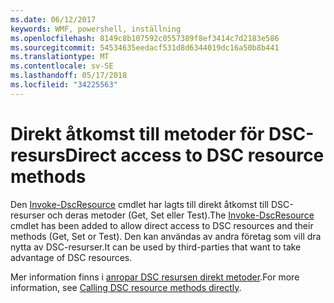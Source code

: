 ```yaml
---
ms.date: 06/12/2017
keywords: WMF, powershell, inställning
ms.openlocfilehash: 8149c8b107592c0557389f8ef3414c7d2183e586
ms.sourcegitcommit: 54534635eedacf531d8d6344019dc16a50b8b441
ms.translationtype: MT
ms.contentlocale: sv-SE
ms.lasthandoff: 05/17/2018
ms.locfileid: "34225563"
---
```

# <a name="direct-access-to-dsc-resource-methods"></a><span data-ttu-id="30267-102">Direkt åtkomst till metoder för DSC-resurs</span><span class="sxs-lookup"><span data-stu-id="30267-102">Direct access to DSC resource methods</span></span>


<span data-ttu-id="30267-103">Den [Invoke-DscResource](https://technet.microsoft.com/library/mt517869.aspx) cmdlet har lagts till direkt åtkomst till DSC-resurser och deras metoder (Get, Set eller Test).</span><span class="sxs-lookup"><span data-stu-id="30267-103">The [Invoke-DscResource](https://technet.microsoft.com/library/mt517869.aspx) cmdlet has been added to allow direct access to DSC resources and their methods (Get, Set or Test).</span></span> <span data-ttu-id="30267-104">Den kan användas av andra företag som vill dra nytta av DSC-resurser.</span><span class="sxs-lookup"><span data-stu-id="30267-104">It can be used by third-parties that want to take advantage of DSC resources.</span></span>

<span data-ttu-id="30267-105">Mer information finns i [anropar DSC resursen direkt metoder](https://msdn.microsoft.com/powershell/dsc/directcallresource).</span><span class="sxs-lookup"><span data-stu-id="30267-105">For more information, see [Calling DSC resource methods directly](https://msdn.microsoft.com/powershell/dsc/directcallresource).</span></span>
